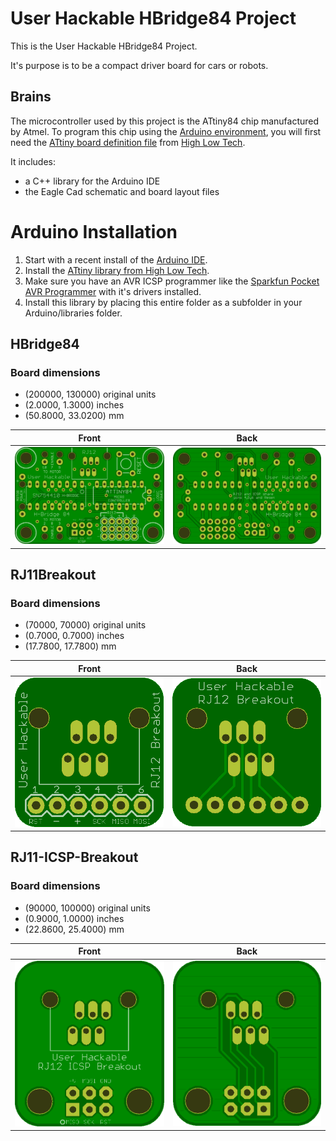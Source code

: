 
# User Hackable HBridge84 Project

This is the User Hackable HBridge84 Project. 

It's purpose is to be a compact driver board for cars or robots. 

## Brains

The microcontroller used by this project is the ATtiny84 chip manufactured by Atmel. 
To program this chip using the [Arduino environment](https://www.arduino.cc/en/Main/Software), you will first need the [ATtiny board definition file](http://highlowtech.org/?p=1695) from [High Low Tech](http://highlowtech.org/). 



It includes:

* a C++ library for the Arduino IDE
* the Eagle Cad schematic and board layout files

# Arduino Installation

1. Start with a recent install of the [Arduino IDE](https://www.arduino.cc/en/Main/Software).
2. Install the [ATtiny library from High Low Tech](http://highlowtech.org/?p=1695).
3. Make sure you have an AVR ICSP programmer like the [Sparkfun Pocket AVR Programmer](https://www.sparkfun.com/products/9825) with it's drivers installed. 
4. Install this library by placing this entire folder as a subfolder in your Arduino/libraries folder.


## HBridge84 


### Board dimensions

* (200000, 130000) original units
* (2.0000, 1.3000) inches
* (50.8000, 33.0200) mm



| Front | Back |
| --- | --- |
| ![Front](HBridge84.png) | ![Back](HBridge84_back.png) |


## RJ11Breakout 


### Board dimensions

* (70000, 70000) original units
* (0.7000, 0.7000) inches
* (17.7800, 17.7800) mm



| Front | Back |
| --- | --- |
| ![Front](RJ11Breakout.png) | ![Back](RJ11Breakout_back.png) |


## RJ11-ICSP-Breakout 


### Board dimensions

* (90000, 100000) original units
* (0.9000, 1.0000) inches
* (22.8600, 25.4000) mm



| Front | Back |
| --- | --- |
| ![Front](RJ11-ICSP-Breakout.png) | ![Back](RJ11-ICSP-Breakout_back.png) |


